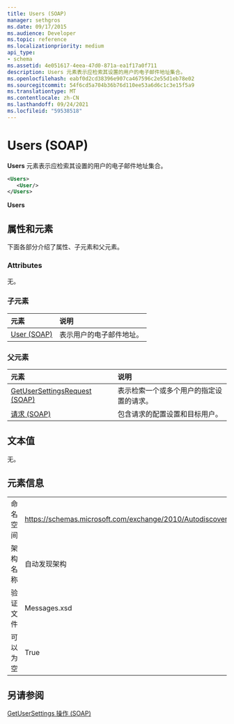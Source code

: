 ```yaml
---
title: Users (SOAP)
manager: sethgros
ms.date: 09/17/2015
ms.audience: Developer
ms.topic: reference
ms.localizationpriority: medium
api_type:
- schema
ms.assetid: 4e051617-4eea-47d0-871a-ea1f17a0f711
description: Users 元素表示应检索其设置的用户的电子邮件地址集合。
ms.openlocfilehash: eabf0d2cd38396e907ca467596c2e55d1eb78e02
ms.sourcegitcommit: 54f6cd5a704b36b76d110ee53a6d6c1c3e15f5a9
ms.translationtype: MT
ms.contentlocale: zh-CN
ms.lasthandoff: 09/24/2021
ms.locfileid: "59538518"
---
```

# <a name="users-soap"></a>Users (SOAP)

**Users** 元素表示应检索其设置的用户的电子邮件地址集合。 
  
```XML
<Users>
   <User/>
</Users>
```

 **Users**
## <a name="attributes-and-elements"></a>属性和元素

下面各部分介绍了属性、子元素和父元素。
  
### <a name="attributes"></a>Attributes

无。
  
### <a name="child-elements"></a>子元素

|**元素**|**说明**|
|:-----|:-----|
|[User (SOAP)](user-soap.md) <br/> |表示用户的电子邮件地址。  <br/> |
   
### <a name="parent-elements"></a>父元素

|**元素**|**说明**|
|:-----|:-----|
|[GetUserSettingsRequest (SOAP)](getusersettingsrequest-soap.md) <br/> |表示检索一个或多个用户的指定设置的请求。  <br/> |
|[请求 (SOAP)](request-soap.md) <br/> |包含请求的配置设置和目标用户。  <br/> |
   
## <a name="text-value"></a>文本值

无。
  
## <a name="element-information"></a>元素信息

|||
|:-----|:-----|
|命名空间  <br/> |https://schemas.microsoft.com/exchange/2010/Autodiscover  <br/> |
|架构名称  <br/> |自动发现架构  <br/> |
|验证文件  <br/> |Messages.xsd  <br/> |
|可以为空  <br/> |True  <br/> |
   
## <a name="see-also"></a>另请参阅



[GetUserSettings 操作 (SOAP)](getusersettings-operation-soap.md)

